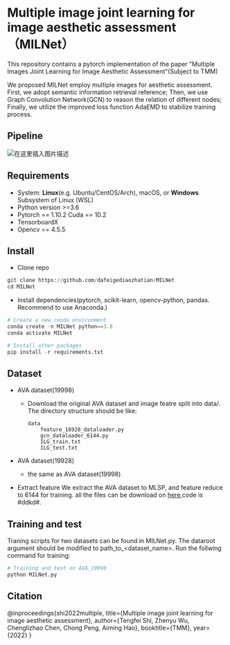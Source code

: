 # Multiple image joint learning for image aesthetic assessment（MILNet）

This repository contains a pytorch implementation of the paper "Multiple Images Joint Learning for Image Aesthetic Assessment"(Subject to TMM)

We proposed MILNet employ multiple images for aesthetic assessment. First, we adopt semantic information retrieval reference; Then, we use Graph Convolution Network(GCN) to reason the relation of different nodes; Finally, we utilize the improved loss function AdaEMD to stabilize training process.

## Pipeline
![在这里插入图片描述](https://img-blog.csdnimg.cn/0005050d73b4459284644d4d7c232379.png?x-oss-process=image/watermark,type_d3F5LXplbmhlaQ,shadow_50,text_Q1NETiBAaGVsbG93b3JsZF9GbHk=,size_20,color_FFFFFF,t_70,g_se,x_16#pic_center)


## Requirements
- System: **Linux**(e.g. Ubuntu/CentOS/Arch), macOS, or **Windows** Subsystem of Linux (WSL)
- Python version >=3.6
- Pytorch == 1.10.2 Cuda == 10.2 
- TensorboardX
- Opencv == 4.5.5

## Install
- Clone repo
```python
git clone https://github.com/dafeigediaozhatian/MILNet
cd MILNet
```

- Install dependencies(pytorch, scikit-learn, opencv-python, pandas. Recommend to use Anaconda.)
```python
# Create a new conda environment
conda create -n MILNet python==3.8
conda activate MILNet

# Install other packages
pip install -r requirements.txt
```


## Dataset
- AVA dataset(19998)
  - Download the original AVA dataset and image featre split into data/. The directory structure should be like:
	```
	data
		feature_16928_dataloader.py
		gcn_dataloader_6144.py
		ILG_train.txt
		ILG_test.txt
	```

- AVA dataset(19928)
  - the same as AVA dataset(19998)
- Extract feature
We extract the AVA dataset to MLSP, and feature reduce to 6144 for training. all the files can be download on [here](https://pan.baidu.com/s/1j02Of7k5_6rQQMqOaI6I3g),code is #ddkd#.



## Training and test
Traning scripts for two datasets can be found in MILNet.py. The dataroot argument should be modified to path_to_<dataset_name>. Run the follwing command for training:
```python
# Training and test on AVA_19998
python MILNet.py
```



## Citation
@inproceedings{shi2022multiple,
  title={Multiple image joint learning for image aesthetic assessment},
  author={Tengfei Shi, Zhenyu Wu, Chenglizhao Chen, Chong Peng, Aiming Hao},
  booktitle={TMM},
  year={2022}
}
